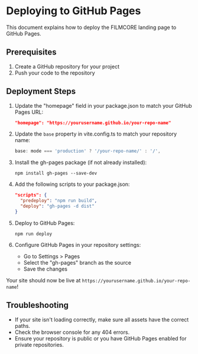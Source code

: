 
# Deploying to GitHub Pages

This document explains how to deploy the FILMCORE landing page to GitHub Pages.

## Prerequisites

1. Create a GitHub repository for your project
2. Push your code to the repository

## Deployment Steps

1. Update the "homepage" field in your package.json to match your GitHub Pages URL:
   ```json
   "homepage": "https://yourusername.github.io/your-repo-name"
   ```

2. Update the `base` property in vite.config.ts to match your repository name:
   ```js
   base: mode === 'production' ? '/your-repo-name/' : '/',
   ```

3. Install the gh-pages package (if not already installed):
   ```
   npm install gh-pages --save-dev
   ```

4. Add the following scripts to your package.json:
   ```json
   "scripts": {
     "predeploy": "npm run build",
     "deploy": "gh-pages -d dist"
   }
   ```

5. Deploy to GitHub Pages:
   ```
   npm run deploy
   ```

6. Configure GitHub Pages in your repository settings:
   - Go to Settings > Pages
   - Select the "gh-pages" branch as the source
   - Save the changes

Your site should now be live at `https://yourusername.github.io/your-repo-name`!

## Troubleshooting

- If your site isn't loading correctly, make sure all assets have the correct paths.
- Check the browser console for any 404 errors.
- Ensure your repository is public or you have GitHub Pages enabled for private repositories.
